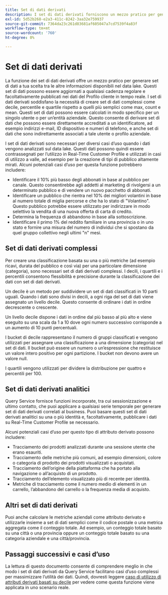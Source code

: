 ```yaml
---
title: Set di dati derivati
description: I set di dati derivati forniscono un mezzo pratico per generare set di dati a tua scelta che possono essere aggiornati a qualsiasi cadenza regolare e facoltativamente pubblicati nei dati del profilo cliente in tempo reale. Questo documento fornisce una panoramica dell’utilizzo di Query Service per creare set di dati derivati da utilizzare con i dati del profilo.
exl-id: 5d52b268-e2a3-411c-8242-3aa32e759937
source-git-commit: 7364da23c261d83681af605047a7cd7539f4a83f
workflow-type: tm+mt
source-wordcount: '760'
ht-degree: 0%

---
```


# Set di dati derivati

La funzione dei set di dati derivati offre un mezzo pratico per generare set di dati a tua scelta tra le altre informazioni disponibili nel data lake. Questi set di dati possono essere aggiornati a qualsiasi cadenza regolare e facoltativamente pubblicati nei dati del Profilo cliente in tempo reale. I set di dati derivati soddisfano la necessità di creare set di dati complessi come decile, percentile e quartile rispetto a quelli più semplici come max, count e mean. Questi set di dati possono essere calcolati in modo specifico per un singolo utente o per un’entità aziendale. Questo consente di derivare set di dati che possono essere direttamente accreditati a un identificatore, ad esempio indirizzi e-mail, ID dispositivo e numeri di telefono, e anche set di dati che sono indirettamente associati a tale utente o profilo aziendale.

I set di dati derivati sono necessari per diversi casi d’uso quando i dati vengono analizzati sul data lake. Questi dati possono quindi essere contrassegnati per l’utilizzo in Real-Time Customer Profile e utilizzati in casi di utilizzo a valle, ad esempio per la creazione di tipi di pubblico altamente mirati. Alcuni potenziali casi d’uso per questa funzione potrebbero includere:

* Identificare il 10% più basso degli abbonati in base al pubblico per canale. Questo consentirebbe agli addetti al marketing di rivolgersi a un determinato pubblico e di vendere un nuovo pacchetto di abbonati.
* Identificare un pubblico che rientra nel 10% dei migliori volantini in base al numero totale di miglia percorse e che ha lo stato di &quot;Volantino&quot;. Questo pubblico potrebbe essere utilizzato per indirizzare in modo selettivo la vendita di una nuova offerta di carta di credito.
* Determina la frequenza di abbandono in base alla sottoscrizione.
* Identificare il primo 1% del reddito familiare in una provincia o in uno stato e fornire una misura del numero di individui che si spostano da quel gruppo collettivo negli ultimi &quot;n&quot; mesi.

## Set di dati derivati complessi

Per creare una classificazione basata su una o più metriche (ad esempio ricavi, durata del pubblico e così via) per una particolare dimensione (categoria), sono necessari set di dati derivati complessi. I decili, i quartili e i percentili consentono flessibilità e precisione durante la classificazione dei dati con set di dati derivati.

Un decile è un metodo per suddividere un set di dati classificati in 10 parti uguali. Quando i dati sono divisi in decili, a ogni riga del set di dati viene assegnato un livello decile. Questo consente di ordinare i dati in ordine decrescente o crescente.

Un livello decile dispone i dati in ordine dal più basso al più alto e viene eseguito su una scala da 1 a 10 dove ogni numero successivo corrisponde a un aumento di 10 punti percentuali.

I bucket di decile rappresentano il numero di gruppi classificati e vengono utilizzati per assegnare una classificazione a una dimensione (categoria) nel set di dati. Il bucket può essere un numero o un’espressione che restituisce un valore intero positivo per ogni partizione. I bucket non devono avere un valore null.

I quartili vengono utilizzati per dividere la distribuzione per quattro e percentili per 100.

## Set di dati derivati analitici

Query Service fornisce funzioni incorporate, tra cui sessionizzazione e ultimo contatto, che puoi applicare a qualsiasi serie temporale per generare set di dati derivati correlati al business. Puoi basare questi set di dati derivati analitici su una o più identità e, facoltativamente, pubblicare i dati su Real-Time Customer Profile se necessario.

Alcuni potenziali casi d’uso per questo tipo di attributo derivato possono includere:

* Tracciamento dei prodotti analizzati durante una sessione utente che erano esauriti.
* Tracciamento delle metriche più comuni, ad esempio dimensioni, colore o categoria di prodotto dei prodotti visualizzati o acquistati.
* Tracciamento dell’origine della piattaforma che ha portato alla navigazione o all’acquisto di un prodotto.
* Tracciamento dell’elemento visualizzato più di recente per identità.
* Metriche di tracciamento come il numero medio di elementi in un carrello, l’abbandono del carrello o la frequenza media di acquisto.

## Altri set di dati derivati

Puoi anche calcolare le metriche aziendali come attributo derivato e utilizzarle insieme a set di dati semplici come il codice postale o una metrica aggregata come il conteggio totale. Ad esempio, un conteggio totale basato su una città o una provincia oppure un conteggio totale basato su una categoria aziendale e una città/provincia.

## Passaggi successivi e casi d’uso

La lettura di questo documento consente di comprendere meglio in che modo i set di dati derivati da Query Service facilitano casi d’uso complessi per massimizzare l’utilità dei dati. Quindi, dovresti leggere [caso di utilizzo di attributi derivati basati su decile](../../use-cases/deciles-use-case.md) per vedere come questa funzione viene applicata in uno scenario reale.
